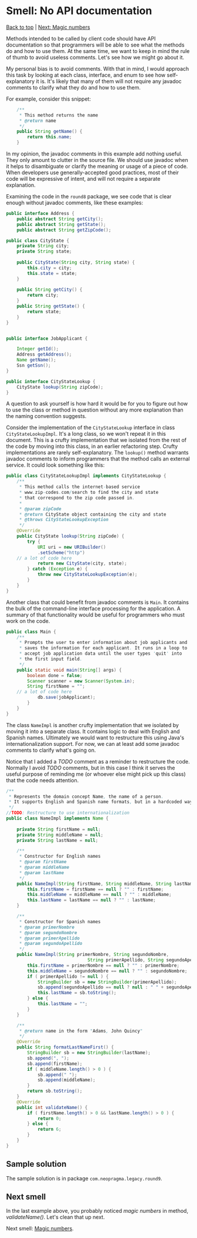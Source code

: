 # Smell: No API documentation

[Back to top](notes.md) | [Next: Magic numbers](notes-magic-numbers.md)

Methods intended to be called by client code should have API documentation so that programmers will be able to see what the methods do and how to use them. At the same time, we want to keep in mind the rule of thumb to avoid useless comments. Let's see how we might go about it.

My personal bias is to avoid comments. With that in mind, I would approach this task by looking at each class, interface, and enum to see how self-explanatory it is. It's likely that many of them will not require any javadoc comments to clarify what they do and how to use them. 

For example, consider this snippet:

```java
    /** 
     * This method returns the name
     * @return name
     */
    public String getName() {
        return this.name;
    }
```

In my opinion, the javadoc comments in this example add nothing useful. They only amount to clutter in the source file. We should use javadoc when it helps to disambiguate or clarify the meaning or usage of a piece of code. When developers use generally-accepted good practices, most of their code will be expressive of intent, and will not require a separate explanation.

Examining the code in the ```round8``` package, we see code that is clear enough without javadoc comments, like these examples:

```java
public interface Address {
	public abstract String getCity();
	public abstract String getState();
	public abstract String getZipCode();

```

```java
public class CityState {
	private String city;
	private String state;
	
	public CityState(String city, String state) {
		this.city = city;
		this.state = state;
	}
	
	public String getCity() {
		return city;
	}
	public String getState() {
		return state;
	}
}
```

```java

public interface JobApplicant {

	Integer getId();
	Address getAddress();
    Name getName();
	Ssn getSsn();
}
```

```java
public interface CityStateLookup {	
	CityState lookup(String zipCode);
}

```

A question to ask yourself is how hard it would be for you to figure out how to use the class or method in question without any more explanation than the naming convention suggests. 

Consider the implementation of the ```CityStateLookup``` interface in class ```CityStateLookupImpl```. It's a long class, so we won't repeat it in this document. This is a crufty implementation that we isolated from the rest of the code by moving into this class, in an earlier refactoring step. Crufty implementations are rarely self-explanatory. The ```lookup()``` method warrants javadoc comments to inform programmers that the method calls an external service. It could look something like this:

```java
public class CityStateLookupImpl implements CityStateLookup {
    /** 
     * This method calls the internet-based service 
     * www.zip-codes.com/search to find the city and state
     * that correspond to the zip code passed in. 
     * 
     * @param zipCode 
     * @return CityState object containing the city and state
     * @throws CityStateLookupException
     */
	@Override
	public CityState lookup(String zipCode) {
		try {
			URI uri = new URIBuilder()
            .setScheme("http")
    // a lot of code here
            return new CityState(city, state);
	    } catch (Exception e) {
	    	throw new CityStateLookupException(e);
	    }
	}		
}    
```

Another class that could benefit from javadoc comments is ```Main```. It contains the bulk of the command-line interface processing for the application. A summary of that functionality would be useful for programmers who must work on the code. 

```java
public class Main {
    /**
     * Prompts the user to enter information about job applicants and 
     * saves the information for each applicant. It runs in a loop to
     * accept job application data until the user types 'quit' into 
     * the first input field.
     */
	public static void main(String[] args) {
		boolean done = false;
		Scanner scanner = new Scanner(System.in);
		String firstName = "";
    // a lot of code here 
            db.save(jobApplicant);
		}
	}
}    
```

The class ```NameImpl``` is another crufty implementation that we isolated by moving it into a separate class. It contains logic to deal with English and Spanish names. Ultimately we would want to restructure this using Java's internationalization support. For now, we can at least add some javadoc comments to clarify what's going on. 

Notice that I added a _TODO_ comment as a reminder to restructure the code. Normally I avoid _TODO_ comments, but in this case I think it serves the useful purpose of reminding me (or whoever else might pick up this class) that the code needs attention.

```java
/**
 * Represents the domain concept Name, the name of a person. 
 * It supports English and Spanish name formats, but in a hardcoded way.
 */
//TODO: Restructure to use internationalization
public class NameImpl implements Name {
	
	private String firstName = null;
	private String middleName = null;
	private String lastName = null;

	/**
	 * Constructor for English names
	 * @param firstName
	 * @param middleName
	 * @param lastName
	 */
	public NameImpl(String firstName, String middleName, String lastName) {
		this.firstName = firstName == null ? "" : firstName;
		this.middleName = middleName == null ? "" : middleName;
		this.lastName = lastName == null ? "" : lastName;
	}

	/**
	 * Constructor for Spanish names
	 * @param primerNombre
	 * @param segundoNombre
	 * @param primerApellido
	 * @param segundoApellido
	 */
	public NameImpl(String primerNombre, String segundoNombre,
							   String primerApellido, String segundoApellido) {
		this.firstName = primerNombre == null ? "" : primerNombre;
		this.middleName = segundoNombre == null ? "" : segundoNombre;
		if ( primerApellido != null ) {
  		    StringBuilder sb = new StringBuilder(primerApellido);
		    sb.append(segundoApellido == null ? null : " " + segundoApellido);
		    this.lastName = sb.toString();
		} else {
			this.lastName = "";
		}
	}

	/**
	 * @return name in the form "Adams, John Quincy"
	 */
	@Override
	public String formatLastNameFirst() {
		StringBuilder sb = new StringBuilder(lastName);
		sb.append(", ");
		sb.append(firstName);
		if ( middleName.length() > 0 ) {
			sb.append(" ");
			sb.append(middleName);
		}
		return sb.toString();
	}	
	@Override
	public int validateName() {
		if ( firstName.length() > 0 && lastName.length() > 0 ) {
			return 0;
		} else {
			return 6;
		}
	}
}
```

## Sample solution

The sample solution is in package ```com.neopragma.legacy.round9```.

## Next smell

In the last example above, you probably noticed _magic numbers_ in method, _validateName()_. Let's clean that up next. 

Next smell: [Magic numbers](notes-magic-numbers.md).
